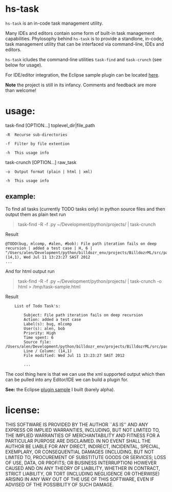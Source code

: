 hs-task
=======

`hs-task` is an in-code task management utility.

Many IDEs and editors contain some form of built-in task management capabilities.
Phylosophy behind `hs-task` is to provide a standlone, in-code, task management utility that can be interfaced via command-line, IDEs and editors.

`hs-task` icludes the command-line utilities `task-find` and `task-crunch` (see below for usage).

For IDE/editor integration, the Eclipse sample plugin can be located [here](https://github.com/billdozr/com.alenribic.atodo).

**Note** the project is still in its infancy. Comments and feedback are more than welcome!

usage:
=============================

task-find [OPTION...] toplevel_dir|file_path

	-R	Recurse sub-directories

	-f	Filter by file extention

	-h	This usage info

task-crunch [OPTION...] raw_task

	-o	Output format (plain | html | xml)

	-h	This usage info

example:
-----------------

To find all tasks (currently TODO tasks only) in python source files and then output them as plain text run
> task-find -R -f .py ~/Development/python/projects/ | task-crunch

Result

    @TODO(bug, mlcomp, #alen, #bob): File path iteration fails on deep recursion | added a test case | H, 6 | "/Users/alen/Development/python/billdozr_env/projects/BilldozrML/src/parser/load_data.py", (14,1), Wed Jul 11 13:23:27 SAST 2012
    ...

And for html output run
> task-find -R -f .py ~/Development/python/projects/ | task-crunch -o html > /tmp/task-sample.html

Result

		List of Todo Task's:

			Subject: File path iteration fails on deep recursion
			Action: added a test case
			Label(s): bug, mlcomp
			User(s): alen, bob
			Priority: High
			Time spent: 6
			Source file: /Users/alen/Development/python/billdozr_env/projects/BilldozrML/src/parser/load_data.py
			Line / Column: (14,1)
			File modified: Wed Jul 11 13:23:27 SAST 2012

			...

The cool thing here is that we can use the xml supported output which then can be pulled into any Editor/IDE we can build a plugin for.

**See:** the Eclipse [plugin sample](https://github.com/billdozr/com.alenribic.atodo) I built (barely alpha). 

license:
=============================

THIS SOFTWARE IS PROVIDED BY THE AUTHOR ``AS IS'' AND ANY EXPRESS OR
IMPLIED WARRANTIES, INCLUDING, BUT NOT LIMITED TO, THE IMPLIED WARRANTIES
OF MERCHANTABILITY AND FITNESS FOR A PARTICULAR PURPOSE ARE DISCLAIMED.
IN NO EVENT SHALL THE AUTHOR BE LIABLE FOR ANY DIRECT, INDIRECT,
INCIDENTAL, SPECIAL, EXEMPLARY, OR CONSEQUENTIAL DAMAGES (INCLUDING, BUT
NOT LIMITED TO, PROCUREMENT OF SUBSTITUTE GOODS OR SERVICES; LOSS OF USE,
DATA, OR PROFITS; OR BUSINESS INTERRUPTION) HOWEVER CAUSED AND ON ANY
THEORY OF LIABILITY, WHETHER IN CONTRACT, STRICT LIABILITY, OR TORT
(INCLUDING NEGLIGENCE OR OTHERWISE) ARISING IN ANY WAY OUT OF THE USE OF
THIS SOFTWARE, EVEN IF ADVISED OF THE POSSIBILITY OF SUCH DAMAGE.
